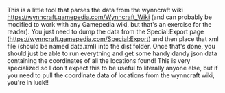 This is a little tool that parses the data from the wynncraft wiki https://wynncraft.gamepedia.com/Wynncraft_Wiki (and can probably be modified to work with any Gamepedia wiki, but that's an exercise for the reader). You just need to dump the data from the Special:Export page (https://wynncraft.gamepedia.com/Special:Export) and then place that xml file (should be named data.xml) into the dist folder. Once that's done, you should just be able to run everything and get some handy dandy json data containing the coordinates of all the locations found!
This is very specialized so I don't expect this to be useful to literally anyone else, but if you need to pull the coordinate data of locations from the wynncraft wiki, you're in luck!!
